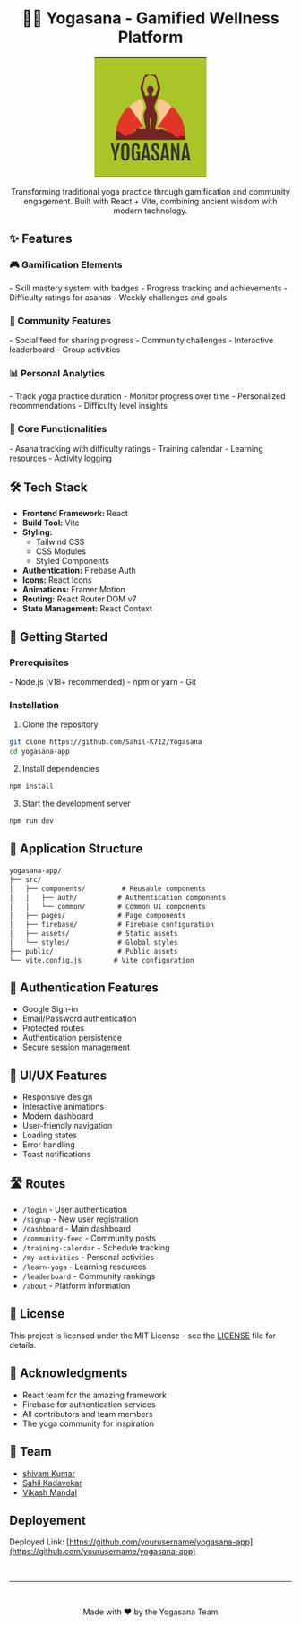 

<h1 align="center">🧘‍♀️ Yogasana - Gamified Wellness Platform</h1>

<p align="center">
  <img src="https://raw.githubusercontent.com/Sahil-K712/Yogasana/main/yogasana-app/public/yogaimage.jpg" alt="Yogasana" width="200"/>
</p>

<p align="center">
  Transforming traditional yoga practice through gamification and community engagement. Built with React + Vite, combining ancient wisdom with modern technology.
</p>

<h2>✨ Features</h2>

<h3>🎮 Gamification Elements</h3>
- Skill mastery system with badges
- Progress tracking and achievements
- Difficulty ratings for asanas
- Weekly challenges and goals

<h3>👥 Community Features</h3>
- Social feed for sharing progress
- Community challenges
- Interactive leaderboard
- Group activities

<h3>📊 Personal Analytics</h3>
- Track yoga practice duration
- Monitor progress over time
- Personalized recommendations
- Difficulty level insights

<h3>🎯 Core Functionalities</h3>
- Asana tracking with difficulty ratings
- Training calendar
- Learning resources
- Activity logging

<h2>🛠️ Tech Stack</h2>

- **Frontend Framework:** React
- **Build Tool:** Vite
- **Styling:** 
  - Tailwind CSS
  - CSS Modules
  - Styled Components
- **Authentication:** Firebase Auth
- **Icons:** React Icons
- **Animations:** Framer Motion
- **Routing:** React Router DOM v7
- **State Management:** React Context

<h2>🚀 Getting Started</h2>

<h3>Prerequisites</h3>
- Node.js (v18+ recommended)
- npm or yarn
- Git

<h3>Installation</h3>

1. Clone the repository
```bash
git clone https://github.com/Sahil-K712/Yogasana
cd yogasana-app
```

2. Install dependencies
```bash
npm install
```


3. Start the development server
```bash
npm run dev
```

<h2>📱 Application Structure</h2>

```
yogasana-app/
├── src/
│   ├── components/         # Reusable components
│   │   ├── auth/          # Authentication components
│   │   └── common/        # Common UI components
│   ├── pages/             # Page components
│   ├── firebase/          # Firebase configuration
│   ├── assets/            # Static assets
│   └── styles/            # Global styles
├── public/                # Public assets
└── vite.config.js        # Vite configuration
```

<h2>🔐 Authentication Features</h2>

- Google Sign-in
- Email/Password authentication
- Protected routes
- Authentication persistence
- Secure session management

<h2>🎨 UI/UX Features</h2>

- Responsive design
- Interactive animations
- Modern dashboard
- User-friendly navigation
- Loading states
- Error handling
- Toast notifications

<h2>🛣️ Routes</h2>

- `/login` - User authentication
- `/signup` - New user registration
- `/dashboard` - Main dashboard
- `/community-feed` - Community posts
- `/training-calendar` - Schedule tracking
- `/my-activities` - Personal activities
- `/learn-yoga` - Learning resources
- `/leaderboard` - Community rankings
- `/about` - Platform information



<h2>📜 License</h2>

This project is licensed under the MIT License - see the [LICENSE](LICENSE) file for details.

<h2>🙏 Acknowledgments</h2>

- React team for the amazing framework
- Firebase for authentication services
- All contributors and team members
- The yoga community for inspiration

<h2>👥 Team</h2>

- [shivam Kumar](https://github.com/Shivam-Kumar9) 
- [Sahil Kadavekar](https://github.com/Sahil-K712) 
- [Vikash Mandal](https://github.com/vikash-mandal747) 

<h2>Deployement</h2>



Deployed Link: [https://github.com/yourusername/yogasana-app](https://github.com/yourusername/yogasana-app)

<br>

---

<br>

<p align="center">Made with ❤️ by the Yogasana Team</p>

